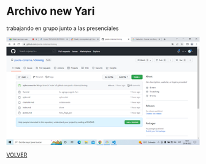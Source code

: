 # Archivo new Yari
trabajando en grupo junto a las presenciales 

![clonar repo](/img/Sin%20t%C3%ADtulo.png)

[VOLVER](index.md)
